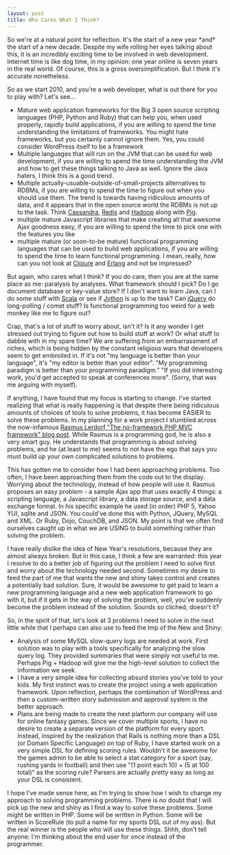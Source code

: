 ```yaml
--- 
layout: post
title: Who Cares What I Think?
---
```

<p>So we're at a natural point for reflection.  It's the start of a new year *and* the start of a new decade.  Despite my wife rolling her eyes talking about this, it is an incredibly exciting time to be involved in web development.  Internet time is like dog time, in my opinion: one year online is seven years in the real world.  Of course, this is a gross oversimplification.  But I think it's accurate nonetheless.
</p>
<p>
So as we start 2010, and you're a web developer, what is out there for you to play with?  Let's see...
<ul>
<li>Mature web application frameworks for the Big 3 open source scripting languages (PHP, Python and Ruby) that can help you, when used properly, rapidly build applications, if you are willing to spend the time understanding the limitations of frameworks.  You might hate frameworks, but you certainly cannot ignore them.  Yes, you could consider WordPress itself to be a framework</li>
<li>Multiple languages that will run on the JVM that can be used for web development, if you are willing to spend the time understanding the JVM and how to get these things talking to Java as well.  Ignore the Java haters, I think this is a good trend.</li>
<li>Multiple actually-usuable-outside-of-small-projects alternatives to RDBMs, if you are willing to spend the time to figure out when you should use them.  The trend is towards having ridiculous amounts of data, and it appears that in the open source world the RDBMs is not up to the task.  Think <a href="http://incubator.apache.org/cassandra/">Cassandra</a>, <a href="http://code.google.com/p/redis/">Redis</a> and <a href="http://hadoop.apache.org/">Hadoop</a> along with <a href="http://hadoop.apache.org/pig/">Pig</a>.</li>
<li>multiple mature Javascript libraries that make creating all that awesome Ajax goodness easy, if you are willing to spend the time to pick one with the features you like</li>
<li>multiple mature (or soon-to-be mature) functional programming languages that can be used to build web applications, if you are willing to spend the time to learn functional programming.  I mean, really, how can you not look at <a href="http://clojure.org/">Clojure</a> and <a href="http://ftp.sunet.se/pub/lang/erlang/index.html">Erlang</a> and not be impressed?</li>
</ul></p>
<p>
But again, who cares what I think?  If you do care, then you are at the same place as me:  paralysis by analyses.  What framework should I pick?  Do I go document database or key-value store?  If I don't want to learn Java, can I do some stuff with <a href="http://www.scala-lang.org/">Scala</a> or see if <a href="http://www.jython.org/">Jython</a> is up to the task?  Can <a href="http://www.jquery.org">jQuery</a> do long-polling / comet stuff?  Is functional programming too weird for a web monkey like me to figure out?
</p>
<p>
Crap, that's a lot of stuff to worry about, isn't it?  Is it any wonder I get stressed out trying to figure out how to build stuff at work?  Or what stuff to dabble with in my spare time?  We are suffering from an embarrassment of riches, which is being hidden by the constant religious wars that developers seem to get embroiled in.  If it's not "my language is better than your language", it's "my editor is better than your editor".  "My programming paradigm is better than your programming paradigm."  "If you did interesting work, you'd get accepted to speak at conferences more".  (Sorry, that was me arguing with myself).
</p>
<p>
If anything, I have found that my focus is starting to change.  I've started realizing that what is really happening is that despite there being ridiculous amounts of choices of tools to solve problems, it has become EASIER to solve these problems.  In my planning for a work project I stumbled across the now-infamous <a href="http://toys.lerdorf.com/archives/38-The-no-framework-PHP-MVC-framework.html">Rasmus Lerdorf "The no-framework PHP MVC framework" blog post</a>.  While Rasmus is a programming god, he is also a very smart guy.  He understands that programming is about solving problems, and he (at least to me) seems to not have the ego that says you must build up your own complicated solutions to problems.
</p>
<p>
This has gotten me to consider how I had been approaching problems.  Too often, I have been approaching them from the code out to the display.  Worrying about the technology, instead of how people will use it.  Rasmus proposes an easy problem - a sample Ajax app that uses exactly 4 things: a scripting language, a Javascript library, a data storage source, and a data exchange format.  In his specific example he used (in order) PHP 5, Yahoo YUI,  sqlite and JSON.  You could've done this with Python, JQuery, MySQL and XML.  Or Ruby, Dojo, CouchDB, and JSON.  My point is that we often find ourselves caught up in what we are USING to build something rather than solving the problem.
</p>
<p>I have really dislike the idea of New Year's resolutions, because they are almost always broken.  But in this case, I think a few are warranted:  this year I resolve to do a better job of figuring out the problem I need to solve first and worry about the technology needed second.  Sometimes my desire to feed the part of me that wants the new and shiny takes control and creates a potentially bad solution.  Sure, it would be awesome to get paid to learn a new programming language and a new web application framework to go with it, but if it gets in the way of solving the problem, well, you've suddenly become the problem instead of the solution.  Sounds so cliched, doesn't it?
</p>
<p>
So, in the spirit of that, let's look at 3 problems I need to solve in the next little while that I perhaps can also use to feed the Imp of the New and Shiny:
<ul>
<li>Analysis of some MySQL slow-query logs are needed at work.  First solution was to play with a tools specifically for analyzing the slow query log.  They provided summaries that were simply not useful to me. Perhaps Pig + Hadoop will give me the high-level solution to collect the information we seek.</li>
<li>I have a very simple idea for collecting absurd stories you've told to your kids.  My first instinct was to create the project using a web application framework.  Upon reflection, perhaps the combination of WordPress and then a custom-written story submission and approval system is the better approach.</li>
<li>Plans are being made to create the next platform our company will use for online fantasy games.  Since we cover multiple sports, I have no desire to create a separate version of the platform for every sport.  Instead, inspired by the realization that Rails is nothing more than a DSL (or Domain Specific Language) on top of Ruby, I have started work on a very simple DSL for defining scoring rules.  Wouldn't it be awesome for the games admin to be able to select a stat category for a sport (say, rushing yards in football) and then use "(1 point each 10) + (5 at 100 total)" as the scoring rule?  Parsers are actually pretty easy as long as your DSL is consistent.</li>
</ul>
</p>
<p>
I hope I've made sense here, as I'm trying to show how I wish to change my approach to solving programming problems.  There is no doubt that I will pick up the new and shiny as I find a way to solve these problems.  Some might be written in PHP.  Some will be written in Python.  Some will be written in ScoreRule (to pull a name for my sports DSL out of my ass).  But the real winner is the people who will use these things.  Shhh, don't tell anyone:  I'm thinking about the end user for once instead of the programmer.
</p>
